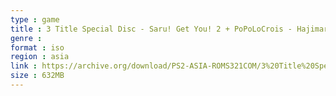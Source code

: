 ```yaml
---
type : game
title : 3 Title Special Disc - Saru! Get You! 2 + PoPoLoCrois - Hajimari no Bouken + Boku no Natsuyasumi 2 (Japan) (Taikenban)
genre : 
format : iso
region : asia
link : https://archive.org/download/PS2-ASIA-ROMS321COM/3%20Title%20Special%20Disc%20-%20Saru%21%20Get%20You%21%202%20%2B%20PoPoLoCrois%20-%20Hajimari%20no%20Bouken%20%2B%20Boku%20no%20Natsuyasumi%202%20%28Japan%29%20%28Taikenban%29.7z
size : 632MB
---
```

